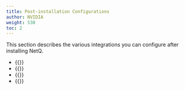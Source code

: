 ```yaml
---
title: Post-installation Configurations
author: NVIDIA
weight: 530
toc: 2
---
```

This section describes the various integrations you can configure after installing NetQ.

- {{<link title="Add More Nodes to Your Server Cluster">}}
- {{<link title="Install a Custom Signed Certificate">}}
- {{<link title="Update Cloud Activation Key">}}
- {{<link title="Configure Premises">}}

